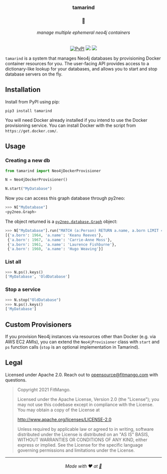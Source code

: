 <h3 align=center>tamarind</h3>
<h3 align=center>🥭</h3>
<h6 align=center>manage multiple ephemeral neo4j containers</h6>
<p align=center>
<a href="https://pypi.org/project/tamarind/"><img alt="PyPI" src="https://img.shields.io/pypi/v/tamarind.svg?logo=python&logoColor=orange&style=for-the-badge"></a>
<img src="https://img.shields.io/github/issues/FitMango/tamarind.svg?style=for-the-badge" />
<img src="https://img.shields.io/github/license/FitMango/tamarind.svg?style=for-the-badge" />
</p>

`tamarind` is a system that manages Neo4j databases by provisioning Docker container resources for you. The user-facing API provides access to a dictionary-like lookup for your databases, and allows you to start and stop database servers on the fly.

## Installation

Install from PyPI using pip:

```shell
pip3 install tamarind
```

You will need Docker already installed if you intend to use the Docker provisioning service. You can install Docker with the script from `https://get.docker.com/`.


## Usage

### Creating a new db

```python
from tamarind import Neo4jDockerProvisioner

N = Neo4jDockerProvisioner()

N.start("MyDatabase")
```

Now you can access this graph database through py2neo:

```python
>>> N["MyDatabase"]
<py2neo.Graph>
```

The object returned is a [`py2neo.database.Graph`](https://py2neo.org/v4/database.html#py2neo.database.Graph) object:

```python
>>> N["MyDatabase"].run("MATCH (a:Person) RETURN a.name, a.born LIMIT 4").data()
[{'a.born': 1964, 'a.name': 'Keanu Reeves'},
 {'a.born': 1967, 'a.name': 'Carrie-Anne Moss'},
 {'a.born': 1961, 'a.name': 'Laurence Fishburne'},
 {'a.born': 1960, 'a.name': 'Hugo Weaving'}]


```

### List all

```python
>>> N.ps().keys()
['MyDatabase', 'OldDatabase']
```

### Stop a service

```python
>>> N.stop("OldDatabase")
>>> N.ps().keys()
['MyDatabase']
```

## Custom Provisioners

If you provision Neo4j instances via resources other than Docker (e.g. via AWS EC2 AMIs), you can extend the `Neo4jProvisioner` class with `start` and `ps` function calls (`stop` is an optional implementation in Tamarind).

## Legal

Licensed under Apache 2.0. Reach out to opensource@fitmango.com with questions.

> Copyright 2021 FitMango.
>
> Licensed under the Apache License, Version 2.0 (the "License");
> you may not use this codebase except in compliance with the License.
> You may obtain a copy of the License at
>
> http://www.apache.org/licenses/LICENSE-2.0
>
> Unless required by applicable law or agreed to in writing, software
> distributed under the License is distributed on an "AS IS" BASIS,
> WITHOUT WARRANTIES OR CONDITIONS OF ANY KIND, either express or implied.
> See the License for the specific language governing permissions and
> limitations under the License.

---

<h6 align=center>Made with ❤️ at <a href="https://github.com/fitmango">🥭</a></h6>

